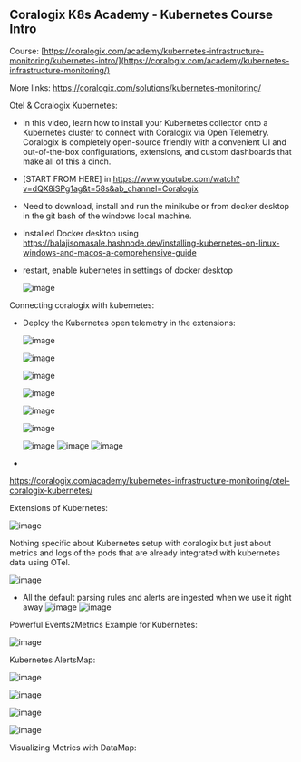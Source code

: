 


## Coralogix K8s Academy - Kubernetes Course Intro

Course: [https://coralogix.com/academy/kubernetes-infrastructure-monitoring/kubernetes-intro/](https://coralogix.com/academy/kubernetes-infrastructure-monitoring/)

More links: https://coralogix.com/solutions/kubernetes-monitoring/

Otel & Coralogix Kubernetes:
- In this video, learn how to install your Kubernetes collector onto a Kubernetes cluster to connect with Coralogix via Open Telemetry. Coralogix is completely open-source friendly with a convenient UI and out-of-the-box configurations, extensions, and custom dashboards that make all of this a cinch.
- [START FROM HERE] in https://www.youtube.com/watch?v=dQX8iSPg1ag&t=58s&ab_channel=Coralogix
- Need to download, install and run the minikube or from docker desktop in the git bash of the windows local machine.

- Installed Docker desktop using https://balajisomasale.hashnode.dev/installing-kubernetes-on-linux-windows-and-macos-a-comprehensive-guide
- restart, enable kubernetes in settings of docker desktop

  ![image](https://github.com/balajisomasale/Coralogix-Academy/assets/35003840/f0dc7b64-ce16-43b7-97a2-382742abead4)

Connecting coralogix with kubernetes:

- Deploy the Kubernetes open telemetry in the extensions:

  ![image](https://github.com/balajisomasale/Coralogix-Academy/assets/35003840/fa531f92-c897-4812-9f05-5e1f6e54e59d)

  ![image](https://github.com/balajisomasale/Coralogix-Academy/assets/35003840/21a6dd74-27e6-42b3-b585-f11803cd864b)

  ![image](https://github.com/balajisomasale/Coralogix-Academy/assets/35003840/8accda3f-c851-4d5d-a450-e9abe3d5f1e9)

  ![image](https://github.com/balajisomasale/Coralogix-Academy/assets/35003840/1bef940c-efad-4959-9ab0-2abc9cfabebb)

  ![image](https://github.com/balajisomasale/Coralogix-Academy/assets/35003840/6aa648ce-f82a-4555-bad7-c363b0cafb52)

  ![image](https://github.com/balajisomasale/Coralogix-Academy/assets/35003840/2acc224a-6c6b-423b-a9b1-5bec14ae0568)

  ![image](https://github.com/balajisomasale/Coralogix-Academy/assets/35003840/ad5122b4-3db3-4078-9144-27504e3c80f4)
  ![image](https://github.com/balajisomasale/Coralogix-Academy/assets/35003840/8f78828c-dedc-4460-8ff6-cf9ee62f0e29)
  ![image](https://github.com/balajisomasale/Coralogix-Academy/assets/35003840/e3552805-6acc-4188-a44b-167081892efe)

- 

https://coralogix.com/academy/kubernetes-infrastructure-monitoring/otel-coralogix-kubernetes/


Extensions of Kubernetes:

![image](https://github.com/balajisomasale/Coralogix-Academy/assets/35003840/310419a2-a4b6-468b-85f9-147cb0cf9c50)

Nothing specific about Kubernetes setup with coralogix but just about metrics and logs of the pods that are already integrated with kubernetes data using OTel.


![image](https://github.com/balajisomasale/Coralogix-Academy/assets/35003840/c8a4eecd-eef7-4c0e-9f89-4d0375c05e3f)

- All the default parsing rules and alerts are ingested when we use it right away
  ![image](https://github.com/balajisomasale/Coralogix-Academy/assets/35003840/c18a202c-cd93-4a24-8f00-bc5e1a49aa34)
  ![image](https://github.com/balajisomasale/Coralogix-Academy/assets/35003840/b117e1f4-3918-4a00-9586-4dd00f32271a)

Powerful Events2Metrics Example for Kubernetes:

![image](https://github.com/balajisomasale/Coralogix-Academy/assets/35003840/8a060aa8-e0cf-46f7-b3b9-11526628265b)

Kubernetes AlertsMap:

![image](https://github.com/balajisomasale/Coralogix-Academy/assets/35003840/6fc768f4-afe7-4a41-b63d-c10597979de0)

![image](https://github.com/balajisomasale/Coralogix-Academy/assets/35003840/ed0b4695-a5c3-4a37-9d20-f9f6c7cfdb06)

![image](https://github.com/balajisomasale/Coralogix-Academy/assets/35003840/0e20341b-58c2-4768-bb3d-f783c7bfdcb0)

![image](https://github.com/balajisomasale/Coralogix-Academy/assets/35003840/c7c1136f-b876-430d-814e-19b44e2783d1)

Visualizing Metrics with DataMap:


